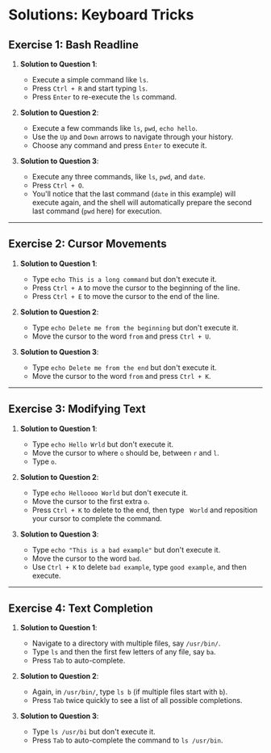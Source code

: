 # Solutions: Keyboard Tricks

## Exercise 1: Bash Readline

1. **Solution to Question 1**:

   - Execute a simple command like `ls`.
   - Press `Ctrl + R` and start typing `ls`.
   - Press `Enter` to re-execute the `ls` command.

2. **Solution to Question 2**:

   - Execute a few commands like `ls`, `pwd`, `echo hello`.
   - Use the `Up` and `Down` arrows to navigate through your history.
   - Choose any command and press `Enter` to execute it.

3. **Solution to Question 3**:
   - Execute any three commands, like `ls`, `pwd`, and `date`.
   - Press `Ctrl + O`.
   - You'll notice that the last command (`date` in this example) will execute again, and the shell will automatically prepare the second last command (`pwd` here) for execution.

---

## Exercise 2: Cursor Movements

1. **Solution to Question 1**:

   - Type `echo This is a long command` but don't execute it.
   - Press `Ctrl + A` to move the cursor to the beginning of the line.
   - Press `Ctrl + E` to move the cursor to the end of the line.

2. **Solution to Question 2**:

   - Type `echo Delete me from the beginning` but don't execute it.
   - Move the cursor to the word `from` and press `Ctrl + U`.

3. **Solution to Question 3**:
   - Type `echo Delete me from the end` but don't execute it.
   - Move the cursor to the word `from` and press `Ctrl + K`.

---

## Exercise 3: Modifying Text

1. **Solution to Question 1**:

   - Type `echo Hello Wrld` but don't execute it.
   - Move the cursor to where `o` should be, between `r` and `l`.
   - Type `o`.

2. **Solution to Question 2**:

   - Type `echo Helloooo World` but don't execute it.
   - Move the cursor to the first extra `o`.
   - Press `Ctrl + K` to delete to the end, then type ` World` and reposition your cursor to complete the command.

3. **Solution to Question 3**:
   - Type `echo "This is a bad example"` but don't execute it.
   - Move the cursor to the word `bad`.
   - Use `Ctrl + K` to delete `bad example`, type `good example`, and then execute.

---

## Exercise 4: Text Completion

1. **Solution to Question 1**:

   - Navigate to a directory with multiple files, say `/usr/bin/`.
   - Type `ls` and then the first few letters of any file, say `ba`.
   - Press `Tab` to auto-complete.

2. **Solution to Question 2**:

   - Again, in `/usr/bin/`, type `ls b` (if multiple files start with `b`).
   - Press `Tab` twice quickly to see a list of all possible completions.

3. **Solution to Question 3**:
   - Type `ls /usr/bi` but don't execute it.
   - Press `Tab` to auto-complete the command to `ls /usr/bin`.
